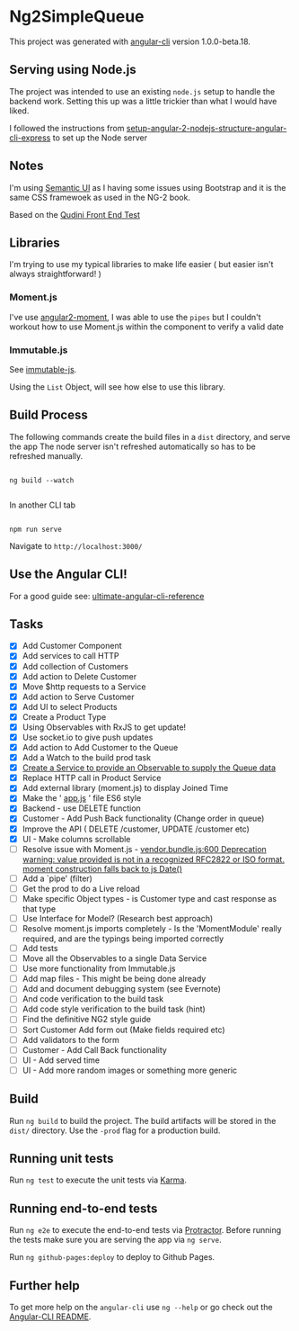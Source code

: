 # Ng2SimpleQueue

This project was generated with [angular-cli](https://github.com/angular/angular-cli) version 1.0.0-beta.18.


## Serving using Node.js

The project was intended to use an existing `node.js` setup to handle the backend work. Setting this up was a little trickier than what I would have liked.

I followed the instructions from [setup-angular-2-nodejs-structure-angular-cli-express](http://www.javascripthtml.com/setup-angular-2-nodejs-structure-angular-cli-express/) to set up the Node server


## Notes

I'm using [Semantic UI](http://semantic-ui.com/) as I having some issues using Bootstrap and it is the same CSS framewoek as used in the NG-2 book.

Based on the [Qudini Front End Test](https://github.com/qudini/front-end-test)

## Libraries

I'm trying to use my typical libraries to make life easier ( but easier isn't always straightforward! )

### Moment.js

I've use [angular2-moment](https://github.com/urish/angular2-moment), I was able to use the `pipes` but I couldn't workout how to use Moment.js within the component to verify a valid date

### Immutable.js

See [immutable-js](http://ricostacruz.com/cheatsheets/immutable-js.html).

Using the `List` Object, will see how else to use this library.


## Build Process

The following commands create the build files in a `dist` directory, and serve the app
The node server isn't refreshed automatically so has to be refreshed manually.



```

ng build --watch


```

In another CLI tab

```

npm run serve

```

Navigate to `http://localhost:3000/`


## Use the Angular CLI!

For a good guide see: [ultimate-angular-cli-reference](https://www.sitepoint.com/ultimate-angular-cli-reference/)

## Tasks


* [X] Add Customer Component
* [X] Add services to call HTTP
* [X] Add collection of Customers
* [X] Add action to Delete Customer
* [X] Move $http requests to a Service
* [X] Add action to Serve Customer
* [x] Add UI to select Products
* [x] Create a Product Type
* [x] Using Observables with RxJS to get update!
* [x] Use socket.io to give push updates
* [X] Add action to Add Customer to the Queue
* [X] Add a Watch to the build prod task
* [X] [Create a Service to provide an Observable to supply the Queue data]()
* [X] Replace HTTP call in Product Service
* [X] Add external library (moment.js) to display Joined Time
* [X] Make the ' [app.js]() ' file ES6 style
* [X] Backend - use DELETE function
* [X] Customer - Add Push Back functionality (Change order in queue)
* [X] Improve the API ( DELETE /customer, UPDATE /customer etc)
* [X] UI - Make columns scrollable
* [ ] Resolve issue with Moment.js - [vendor.bundle.js:600 Deprecation warning: value provided is not in a recognized RFC2822 or ISO format. moment construction falls back to js Date()](http://momentjs.com/guides/#/warnings/js-date/)
* [ ] Add a `pipe' (filter)
* [ ] Get the prod to do a Live reload
* [ ] Make specific Object types - is Customer type and cast response as that type
* [ ] Use Interface for Model? (Research best approach)
* [ ] Resolve moment.js imports completely - Is the 'MomentModule' really required, and are the typings being imported correctly
* [ ] Add tests
* [ ] Move all the Observables to a single Data Service
* [ ] Use more functionality from Immutable.js
* [ ] Add map files - This might be being done already
* [ ] Add and document debugging system (see Evernote)
* [ ] And code verification to the build task
* [ ] Add code style verification to the build task (hint)
* [ ] Find the definitive NG2 style guide
* [ ] Sort Customer Add form out (Make fields required etc)
* [ ] Add validators to the form
* [ ] Customer - Add Call Back functionality
* [ ] UI - Add served time
* [ ] UI - Add more random images or something more generic

##

## Build

Run `ng build` to build the project. The build artifacts will be stored in the `dist/` directory. Use the `-prod` flag for a production build.

## Running unit tests

Run `ng test` to execute the unit tests via [Karma](https://karma-runner.github.io).

## Running end-to-end tests

Run `ng e2e` to execute the end-to-end tests via [Protractor](http://www.protractortest.org/).
Before running the tests make sure you are serving the app via `ng serve`.



Run `ng github-pages:deploy` to deploy to Github Pages.

## Further help

To get more help on the `angular-cli` use `ng --help` or go check out the [Angular-CLI README](https://github.com/angular/angular-cli/blob/master/README.md).

